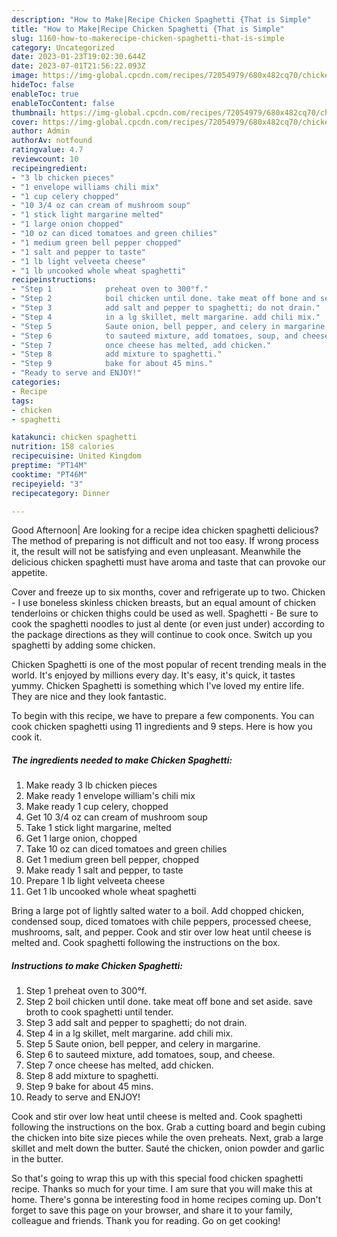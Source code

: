 ```yaml
---
description: "How to Make|Recipe Chicken Spaghetti {That is Simple"
title: "How to Make|Recipe Chicken Spaghetti {That is Simple"
slug: 1160-how-to-makerecipe-chicken-spaghetti-that-is-simple
category: Uncategorized
date: 2023-01-23T19:02:30.644Z
date: 2023-07-01T21:56:22.093Z
image: https://img-global.cpcdn.com/recipes/72054979/680x482cq70/chicken-spaghetti-recipe-main-photo.jpg
hideToc: false
enableToc: true
enableTocContent: false
thumbnail: https://img-global.cpcdn.com/recipes/72054979/680x482cq70/chicken-spaghetti-recipe-main-photo.jpg
cover: https://img-global.cpcdn.com/recipes/72054979/680x482cq70/chicken-spaghetti-recipe-main-photo.jpg
author: Admin
authorAv: notfound
ratingvalue: 4.7
reviewcount: 10
recipeingredient:
- "3 lb chicken pieces"
- "1 envelope williams chili mix"
- "1 cup celery chopped"
- "10 3/4 oz can cream of mushroom soup"
- "1 stick light margarine melted"
- "1 large onion chopped"
- "10 oz can diced tomatoes and green chilies"
- "1 medium green bell pepper chopped"
- "1 salt and pepper to taste"
- "1 lb light velveeta cheese"
- "1 lb uncooked whole wheat spaghetti"
recipeinstructions:
- "Step 1            preheat oven to 300°f."
- "Step 2            boil chicken until done. take meat off bone and set aside. save broth to cook spaghetti until tender."
- "Step 3            add salt and pepper to spaghetti; do not drain."
- "Step 4            in a lg skillet, melt margarine. add chili mix."
- "Step 5            Saute onion, bell pepper, and celery in margarine."
- "Step 6            to sauteed mixture, add tomatoes, soup, and cheese."
- "Step 7            once cheese has melted, add chicken."
- "Step 8            add mixture to spaghetti."
- "Step 9            bake for about 45 mins."
- "Ready to serve and ENJOY!"
categories:
- Recipe
tags:
- chicken
- spaghetti

katakunci: chicken spaghetti 
nutrition: 158 calories
recipecuisine: United Kingdom
preptime: "PT14M"
cooktime: "PT46M"
recipeyield: "3"
recipecategory: Dinner

---
```



Good Afternoon| Are looking for a recipe idea chicken spaghetti delicious? The method of preparing is not difficult and not too easy. If wrong process it, the result will not be satisfying and even unpleasant. Meanwhile the delicious chicken spaghetti must have aroma and taste that can provoke our appetite.





Cover and freeze up to six months, cover and refrigerate up to two. Chicken - I use boneless skinless chicken breasts, but an equal amount of chicken tenderloins or chicken thighs could be used as well. Spaghetti - Be sure to cook the spaghetti noodles to just al dente (or even just under) according to the package directions as they will continue to cook once. Switch up you spaghetti by adding some chicken.

Chicken Spaghetti is one of the most popular of recent trending meals in the world. It's enjoyed by millions every day. It's easy, it's quick, it tastes yummy. Chicken Spaghetti is something which I've loved my entire life. They are nice and they look fantastic.


To begin with this recipe, we have to prepare a few components. You can cook chicken spaghetti using 11 ingredients and 9 steps. Here is how you cook it.

<!--inarticleads1-->

##### The ingredients needed to make Chicken Spaghetti:

1. Make ready 3 lb chicken pieces
1. Make ready 1 envelope william&#39;s chili mix
1. Make ready 1 cup celery, chopped
1. Get 10 3/4 oz can cream of mushroom soup
1. Take 1 stick light margarine, melted
1. Get 1 large onion, chopped
1. Take 10 oz can diced tomatoes and green chilies
1. Get 1 medium green bell pepper, chopped
1. Make ready 1 salt and pepper, to taste
1. Prepare 1 lb light velveeta cheese
1. Get 1 lb uncooked whole wheat spaghetti


Bring a large pot of lightly salted water to a boil. Add chopped chicken, condensed soup, diced tomatoes with chile peppers, processed cheese, mushrooms, salt, and pepper. Cook and stir over low heat until cheese is melted and. Cook spaghetti following the instructions on the box. 

<!--inarticleads2-->

##### Instructions to make Chicken Spaghetti:

1. Step 1            preheat oven to 300°f.
1. Step 2            boil chicken until done. take meat off bone and set aside. save broth to cook spaghetti until tender.
1. Step 3            add salt and pepper to spaghetti; do not drain.
1. Step 4            in a lg skillet, melt margarine. add chili mix.
1. Step 5            Saute onion, bell pepper, and celery in margarine.
1. Step 6            to sauteed mixture, add tomatoes, soup, and cheese.
1. Step 7            once cheese has melted, add chicken.
1. Step 8            add mixture to spaghetti.
1. Step 9            bake for about 45 mins.
1. Ready to serve and ENJOY!

Cook and stir over low heat until cheese is melted and. Cook spaghetti following the instructions on the box. Grab a cutting board and begin cubing the chicken into bite size pieces while the oven preheats. Next, grab a large skillet and melt down the butter. Sauté the chicken, onion powder and garlic in the butter. 

So that's going to wrap this up with this special food chicken spaghetti recipe. Thanks so much for your time. I am sure that you will make this at home. There's gonna be interesting food in home recipes coming up. Don't forget to save this page on your browser, and share it to your family, colleague and friends. Thank you for reading. Go on get cooking!
